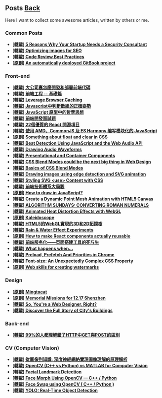 ## Posts	[Back](./../README.md)

Here I want to collect some awesome articles, written by others or me.

### Common Posts

- [**[轉載] 5 Reasons Why Your Startup Needs a Security Consultant**](./security_consultant/security_consultant.md)
- [**[轉載] Optimizing images for SEO**](./optimize_image_for_seo/optimize_image_for_seo.md)
- [**[轉載] Code Review Best Practices**](./code_review_best_practices/code_review_best_practices.md)
- [**[原創] An automatically deployed GitBook project**](./auto_deployed_gitbook_projects/auto_deployed_gitbook_projects.md)

### Front-end

- [**[轉載] 大公司裏怎麼開發和部署前端代碼**](./frontend_code_in_big_company/frontend_code_in_big_company.md)
- [**[轉載] 前端工程 -- 基礎篇**](./base_frontend/base_frontend.md)
- [**[轉載] Leverage Browser Caching**](./leverage_browser_caching/leverage_browser_caching.md)
- [**[轉載] Javascript中判斷數組的正確姿勢**](./array_inference_in_javascript/array_inference_in_javascript.md)
- [**[轉載] JavaScript 原型中的哲學思想**](./prototype_of_javascript/prototype_of_javascript.md)
- [**[轉載] 前端開發面試題**](./frontend_interview/frontend_interview.md)
- [**[轉載] 22個優質的 React 開源項目**](./22_react_opensrc/22_react_opensrc.md)
- [**[轉載] 使用 AMD、CommonJS 及 ES Harmony 编写模块化的 JavaScript**](./modular_js_with_style/modular_js_with_style.md)
- [**[原創] Something about float and clear in CSS**](./float_clear/float_clear.md)
- [**[轉載] Beat Detection Using JavaScript and the Web Audio API**](./bpm_detection_with_javascript/bpm_detection_with_javascript.md)
- [**[轉載] Drawing Audio Waveforms**](./drawing_audio_waveforms/drawing_audio_waveforms.md)
- [**[轉載] Presentational and Container Components**](./presentational_and_container_components/presentational_and_container_components.md)
- [**[轉載] CSS Blend Modes could be the next big thing in Web Design**](./css_blend_mode/css_blend_mode.md)
- [**[轉載] Basics of CSS Blend Modes**](./basics_of_css_blend_mode/basics_of_css_blend_mode.md)
- [**[轉載] Drawing images using edge detection and SVG animation**](./draw_image_using_edge_detection_and_svg/draw_image_using_edge_detection_and_svg.md)
- [**[轉載] Styling SVG &lt;use&gt; Content with CSS**](./style_svg_use/style_svg_use.md)
- [**[轉載] 前端技術體系大局觀**](./whole_front_end/whole_front_end.md)
- [**[原創] How to draw in JavaScript?**](./how_to_draw/how_to_draw.md)
- [**[轉載] Create a Dynamic Point Mesh Animation with HTML5 Canvas**](./point_mesh/point_mesh.md)
- [**[轉載] ALGORITHM SUNDAYS: CONVERTING ROMAN NUMERALS**](./converting_roman_numerals/converting_roman_numerals.md)
- [**[轉載] Animated Heat Distortion Effects with WebGL**](./heat_distortion/heat_distortion.md)
- [**[原創] Kaleidoscope**](./kaleidoscope/kaleidoscope.md)
- [**[轉載] HTML5的WebGL實現的3D和2D拓撲樹**](./topological_webgl/topological_webgl.md)
- [**[轉載] Rain & Water Effect Experiments**](./rain/rain.md)
- [**[原創] How to make React components actually reusable**](./reusable_react_components/reusable_react_components.md)
- [**[轉載] 前端服务化——页面搭建工具的死与生**](./IDE/IDE.md)
- [**[轉載] What happens when...**](./what_happens_when/what_happens_when.md)
- [**[轉載] Preload, Prefetch And Priorities in Chrome**](./preload_prefetch_chrome/preload_prefetch_chrome.md)
- [**[轉載] Font-size: An Unexpectedly Complex CSS Property**](./complex_font_size/complex_font_size.md)
- [**[原創] Web skills for creating watermarks**](./create_watermarks_with_canvas/create_watermarks_with_canvas.md)

### Design

- [**[原創] Mingtocat**](./mingtocat/mingtocat.md)
- [**[原創] Memorial Missions for 12.17 Shenzhen**](./1217_mission_of_shenzhen/1217_mission_of_shenzhen.md)
- [**[轉載] So, You're a Web Designer, Right?**](./so_a_web_designer/so_a_web_designer.md)
- [**[轉載] Discover the Full Story of City's Buildings**](./discover_city/discover_city.md)

### Back-end

- [**[轉載] 99%的人都理解錯了HTTP中GET與POST的區別**](./http_and_get/http_and_get.md)

### CV (Computer Vision)

- [**[轉載] 從圖像到知識: 深度神經網絡實現圖像理解的原理解析**](./dnn_2_image/dnn_2_image.md)
- [**[轉載] OpenCV (C++ vs Python) vs MATLAB for Computer Vision**](./opencv_vs_matlab/opencv_vs_matlab.md)
- [**[轉載] Facial Landmark Detection**](./facial_landmark/facial_landmark.md)
- [**[轉載] Face Morph Using OpenCV — C++ / Python**](./face_morph/face_morph.md)
- [**[轉載] Face Swap using OpenCV ( C++ / Python )**](./face_swap/face_swap.md)
- [**[轉載] YOLO: Real-Time Object Detection**](./yolo/yolo.md)
